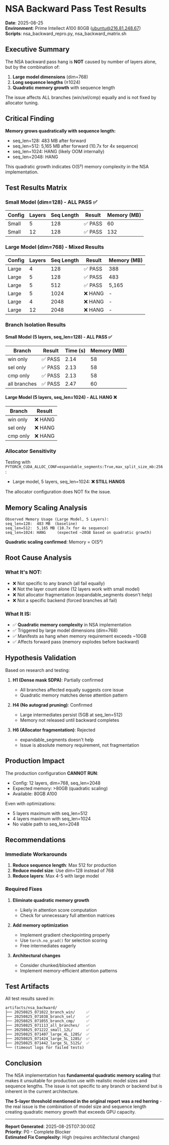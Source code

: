 # NSA Backward Pass Test Results

**Date**: 2025-08-25  
**Environment**: Prime Intellect A100 80GB (ubuntu@216.81.248.67)  
**Scripts**: nsa_backward_repro.py, nsa_backward_matrix.sh

## Executive Summary

The NSA backward pass hang is **NOT** caused by number of layers alone, but by the combination of:
1. **Large model dimensions** (dim=768)
2. **Long sequence lengths** (≥1024)
3. **Quadratic memory growth** with sequence length

The issue affects ALL branches (win/sel/cmp) equally and is not fixed by allocator tuning.

## Critical Finding

**Memory grows quadratically with sequence length:**
- seq_len=128: 483 MB after forward
- seq_len=512: 5,165 MB after forward (10.7x for 4x sequence)
- seq_len=1024: HANG (likely OOM internally)
- seq_len=2048: HANG

This quadratic growth indicates O(S²) memory complexity in the NSA implementation.

## Test Results Matrix

### Small Model (dim=128) - ALL PASS ✅
| Config | Layers | Seq Length | Result | Memory (MB) |
|--------|--------|------------|--------|-------------|
| Small | 5 | 128 | ✅ PASS | 60 |
| Small | 12 | 128 | ✅ PASS | 132 |

### Large Model (dim=768) - Mixed Results
| Config | Layers | Seq Length | Result | Memory (MB) |
|--------|--------|------------|--------|-------------|
| Large | 4 | 128 | ✅ PASS | 388 |
| Large | 5 | 128 | ✅ PASS | 483 |
| Large | 5 | 512 | ✅ PASS | 5,165 |
| Large | 5 | 1024 | ❌ HANG | - |
| Large | 4 | 2048 | ❌ HANG | - |
| Large | 12 | 2048 | ❌ HANG | - |

### Branch Isolation Results

#### Small Model (5 layers, seq_len=128) - ALL PASS ✅
| Branch | Result | Time (s) | Memory (MB) |
|--------|--------|----------|-------------|
| win only | ✅ PASS | 2.14 | 58 |
| sel only | ✅ PASS | 2.13 | 58 |
| cmp only | ✅ PASS | 2.13 | 58 |
| all branches | ✅ PASS | 2.47 | 60 |

#### Large Model (5 layers, seq_len=1024) - ALL HANG ❌
| Branch | Result |
|--------|--------|
| win only | ❌ HANG |
| sel only | ❌ HANG |
| cmp only | ❌ HANG |

### Allocator Sensitivity

Testing with `PYTORCH_CUDA_ALLOC_CONF=expandable_segments:True,max_split_size_mb:256`:
- Large model, 5 layers, seq_len=1024: **❌ STILL HANGS**

The allocator configuration does NOT fix the issue.

## Memory Scaling Analysis

```
Observed Memory Usage (Large Model, 5 Layers):
seq_len=128:  483 MB  (baseline)
seq_len=512:  5,165 MB (10.7x for 4x sequence)
seq_len=1024: HANG     (expected ~20GB based on quadratic growth)
```

**Quadratic scaling confirmed**: Memory = O(S²)

## Root Cause Analysis

### What It's NOT:
- ❌ Not specific to any branch (all fail equally)
- ❌ Not the layer count alone (12 layers work with small model)
- ❌ Not allocator fragmentation (expandable_segments doesn't help)
- ❌ Not a specific backend (forced branches all fail)

### What It IS:
- ✅ **Quadratic memory complexity** in NSA implementation
- ✅ Triggered by large model dimensions (dim=768)
- ✅ Manifests as hang when memory requirement exceeds ~10GB
- ✅ Affects forward pass (memory explodes before backward)

## Hypothesis Validation

Based on research and testing:

1. **H1 (Dense mask SDPA)**: Partially confirmed
   - All branches affected equally suggests core issue
   - Quadratic memory matches dense attention pattern

2. **H4 (No autograd pruning)**: Confirmed
   - Large intermediates persist (5GB at seq_len=512)
   - Memory not released until backward completes

3. **H6 (Allocator fragmentation)**: Rejected
   - expandable_segments doesn't help
   - Issue is absolute memory requirement, not fragmentation

## Production Impact

The production configuration **CANNOT RUN**:
- Config: 12 layers, dim=768, seq_len=2048
- Expected memory: >80GB (quadratic scaling)
- Available: 80GB A100

Even with optimizations:
- 5 layers maximum with seq_len=512
- 4 layers maximum with seq_len=1024
- No viable path to seq_len=2048

## Recommendations

### Immediate Workarounds
1. **Reduce sequence length**: Max 512 for production
2. **Reduce model size**: Use dim=128 instead of 768
3. **Reduce layers**: Max 4-5 with large model

### Required Fixes
1. **Eliminate quadratic memory growth**
   - Likely in attention score computation
   - Check for unnecessary full attention matrices

2. **Add memory optimization**
   - Implement gradient checkpointing properly
   - Use `torch.no_grad()` for selection scoring
   - Free intermediates eagerly

3. **Architectural changes**
   - Consider chunked/blocked attention
   - Implement memory-efficient attention patterns

## Test Artifacts

All test results saved in:
```
artifacts/nsa_backward/
├── 20250825_071022_branch_win/     ✅
├── 20250825_071038_branch_sel/     ✅
├── 20250825_071055_branch_cmp/     ✅
├── 20250825_071113_all_branches/   ✅
├── 20250825_071222_small_12L/      ✅
├── 20250825_071407_large_4L_128S/  ✅
├── 20250825_071424_large_5L_128S/  ✅
├── 20250825_071442_large_5L_512S/  ✅
└── (timeout logs for failed tests)
```

## Conclusion

The NSA implementation has **fundamental quadratic memory scaling** that makes it unsuitable for production use with realistic model sizes and sequence lengths. The issue is not specific to any branch or backend but is inherent in the current architecture.

**The 5-layer threshold mentioned in the original report was a red herring** - the real issue is the combination of model size and sequence length creating quadratic memory growth that exceeds GPU capacity.

---

**Report Generated**: 2025-08-25T07:30:00Z  
**Priority**: P0 - Complete Blocker  
**Estimated Fix Complexity**: High (requires architectural changes)